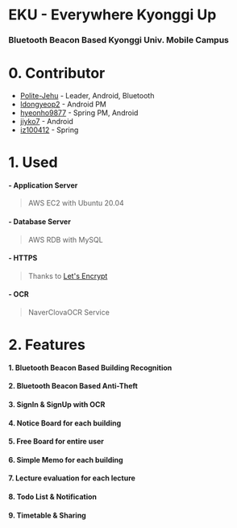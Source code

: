 # EKU - Everywhere Kyonggi Up
### Bluetooth Beacon Based Kyonggi Univ. Mobile Campus

# 0. Contributor
 - [Polite-Jehu](https://github.com/Polite-Jehu) - Leader, Android, Bluetooth
 - [ldongyeop2](https://github.com/ldongyeop2) - Android PM
 - [hyeonho9877](https://github.com/hyeonho9877) - Spring PM, Android
 - [jiyko7](https://github.com/jiyko7) - Android
 - [iz100412](https://github.com/iz100412) - Spring

# 1. Used
####  - Application Server
> AWS EC2 with Ubuntu 20.04
####   - Database Server
> AWS RDB with MySQL
#### - HTTPS
> Thanks to [Let's Encrypt](https://letsencrypt.org/)
#### - OCR
> NaverClovaOCR Service

# 2. Features
#### 1. Bluetooth Beacon Based Building Recognition
#### 2. Bluetooth Beacon Based Anti-Theft
#### 3. SignIn & SignUp with OCR
#### 4. Notice Board for each building
#### 5. Free Board for entire user
#### 6. Simple Memo for each building
#### 7. Lecture evaluation for each lecture
#### 8. Todo List & Notification
#### 9. Timetable & Sharing














